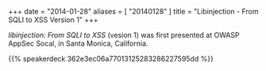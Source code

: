 +++
date = "2014-01-28"
aliases = [ "20140128" ]
title = "Libinjection - From SQLI to XSS Version 1"
+++

*libinjection: From SQLI to XSS* (vesion 1) was first presented at OWASP AppSec Socal, in Santa Monica, California.

{{% speakerdeck 362e3ec06a77013125283286227595dd %}}



